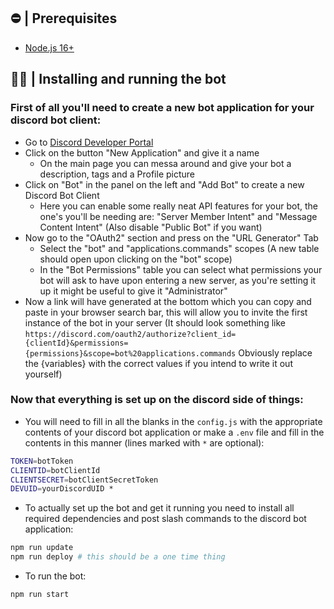 ## ⛔ | Prerequisites

- [Node.js 16+](https://nodejs.org/en/download/)

## 🏃‍♂ | Installing and running the bot

### First of all you'll need to create a new bot application for your discord bot client:
  - Go to [Discord Developer Portal](https://discord.com/developers/applications/)
  - Click on the button "New Application" and give it a name
    - On the main page you can messa around and give your bot a description, tags and a Profile picture
  - Click on "Bot" in the panel on the left and "Add Bot" to create a new Discord Bot Client
    - Here you can enable some really neat API features for your bot, the one's you'll be needing are: "Server Member Intent" and "Message Content Intent" (Also disable "Public Bot" if you want)
  - Now go to the "OAuth2" section and press on the "URL Generator" Tab
    - Select the "bot" and "applications.commands" scopes (A new table should open upon clicking on the "bot" scope)
    - In the "Bot Permissions" table you can select what permissions your bot will ask to have upon entering a new server, as you're setting it up it might be useful to give it "Administrator"
  - Now a link will have generated at the bottom which you can copy and paste in your browser search bar, this will allow you to invite the first instance of the bot in your server
(It should look something like `https://discord.com/oauth2/authorize?client_id={clientId}&permissions={permissions}&scope=bot%20applications.commands` Obviously replace the {variables} with the correct values if you intend to write it out yourself)

### Now that everything is set up on the discord side of things:
  - You will need to fill in all the blanks in the `config.js` with the appropriate contents of your discord bot application or make a `.env` file and fill in the contents in this manner (lines marked with `*` are optional):
```bash
TOKEN=botToken
CLIENTID=botClientId
CLIENTSECRET=botClientSecretToken
DEVUID=yourDiscordUID *
```
  - To actually set up the bot and get it running you need to install all required dependencies and post slash commands to the discord bot application:
```bash
npm run update
npm run deploy # this should be a one time thing
```
  - To run the bot:
```bash
npm run start
```
